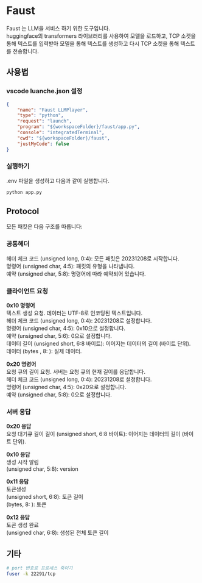 # Faust

Faust 는 LLM을 서비스 하기 위한 도구입니다.  
huggingface의 transformers 라이브러리를 사용하여 모델을 로드하고, TCP 소켓을 통해 텍스트를 입력받아 모델을 통해 텍스트를 생성하고 다시 TCP 소켓을 통해 텍스트를 전송합니다.  

## 사용법

### vscode luanche.json 설정
```json
{
    "name": "Faust LLMPlayer",
    "type": "python",
    "request": "launch",
    "program": "${workspaceFolder}/faust/app.py",
    "console": "integratedTerminal",
    "cwd": "${workspaceFolder}/faust",
    "justMyCode": false
}
```

### 실행하기  

.env 파일을 생성하고 다음과 같이 실행합니다.  


```bash
python app.py
```

## Protocol

모든 패킷은 다음 구조를 따릅니다:<br>

### 공통헤더

헤더 체크 코드 (unsigned long, 0:4): 모든 패킷은 20231208로 시작합니다.  
명령어 (unsigned char, 4:5): 패킷의 유형을 나타냅니다.  
예약 (unsigned char, 5:8): 명령어에 따라 예약되어 있습니다.  


### 클라이언트 요청

**0x10 명령어**  
텍스트 생성 요청. 데이터는 UTF-8로 인코딩된 텍스트입니다.  
헤더 체크 코드 (unsigned long, 0:4): 20231208로 설정합니다.  
명령어 (unsigned char, 4:5): 0x10으로 설정합니다.  
예약 (unsigned char, 5:6): 0으로 설정합니다.  
데이터 길이 (unsigned short, 6:8 바이트): 이어지는 데이터의 길이 (바이트 단위).<br>
데이터 (bytes , 8: ): 실제 데이터.<br>

**0x20 명령어**    
요청 큐의 길이 요청. 서버는 요청 큐의 현재 길이를 응답합니다.    
헤더 체크 코드 (unsigned long, 0:4): 20231208로 설정합니다.  
명령어 (unsigned char, 4:5): 0x20으로 설정합니다.  
예약 (unsigned char, 5:8): 0으로 설정합니다.  

### 서버 응답
**0x20 응답**  
요청 대기큐 길이 길이 (unsigned short, 6:8 바이트): 이어지는 데이터의 길이 (바이트 단위).  

**0x10 응답**  
생성 시작 알림  
(unsigned char, 5:8): version  

**0x11 응답**  
토큰생성  
(unsigned short, 6:8): 토큰 길이  
(bytes, 8: ): 토큰  


**0x12 응답**  
토콘 생성 완료  
(unsigned char, 6:8): 생성된 전체 토큰 길이  


## 기타

```bash
# port 번호로 프로세스 죽이기
fuser -k 22291/tcp
```